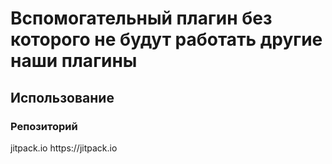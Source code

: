 <h1><b>Вспомогательный плагин без которого не будут работать другие наши плагины</b></h1>

<h2>Использование</h2>
<h3>Репозиторий</h3>
<span>
   <repositories>
	    <repository>
	    <id>jitpack.io</id>
	    <url>https://jitpack.io</url>
	</repository>
   </repositories>
</span>
